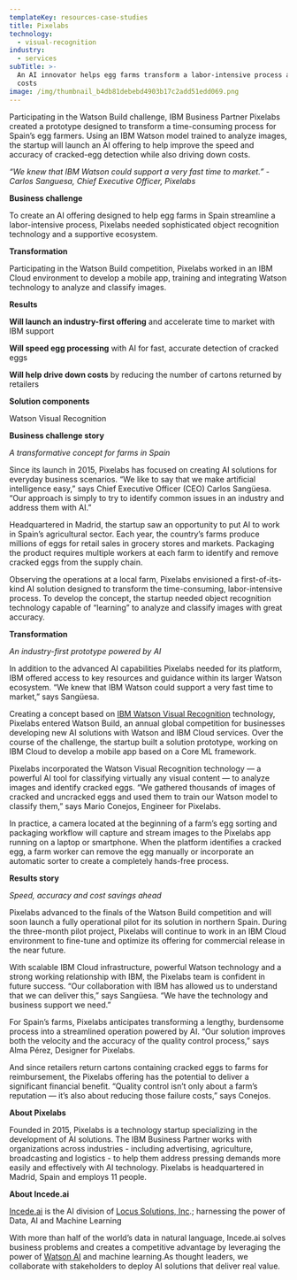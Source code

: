 ```yaml
---
templateKey: resources-case-studies
title: Pixelabs
technology:
  - visual-recognition
industry:
  - services
subTitle: >-
  An AI innovator helps egg farms transform a labor-intensive process and cut
  costs
image: /img/thumbnail_b4db81debebd4903b17c2add51edd069.png
---
```

Participating in the Watson Build challenge, IBM Business Partner Pixelabs created a prototype designed to transform a time-consuming process for Spain’s egg farmers. Using an IBM Watson model trained to analyze images, the startup will launch an AI offering to help improve the speed and accuracy of cracked-egg detection while also driving down costs.

*“We knew that IBM Watson could support a very fast time to market.” - Carlos Sanguesa, Chief Executive Officer, Pixelabs*



**Business challenge**

To create an AI offering designed to help egg farms in Spain streamline a labor-intensive process, Pixelabs needed sophisticated object recognition technology and a supportive ecosystem.



**Transformation**

Participating in the Watson Build competition, Pixelabs worked in an IBM Cloud environment to develop a mobile app, training and integrating Watson technology to analyze and classify images.



**Results**

**Will launch an industry-first offering** and accelerate time to market with IBM support

**Will speed egg processing** with AI for fast, accurate detection of cracked eggs

**Will help drive down costs** by reducing the number of cartons returned by retailers



**Solution components**

Watson Visual Recognition



**Business challenge story**

*A transformative concept for farms in Spain*

Since its launch in 2015, Pixelabs has focused on creating AI solutions for everyday business scenarios. “We like to say that we make artificial intelligence easy,” says Chief Executive Officer (CEO) Carlos Sangüesa. “Our approach is simply to try to identify common issues in an industry and address them with AI.”



Headquartered in Madrid, the startup saw an opportunity to put AI to work in Spain’s agricultural sector. Each year, the country’s farms produce millions of eggs for retail sales in grocery stores and markets. Packaging the product requires multiple workers at each farm to identify and remove cracked eggs from the supply chain.



Observing the operations at a local farm, Pixelabs envisioned a first-of-its-kind AI solution designed to transform the time-consuming, labor-intensive process. To develop the concept, the startup needed object recognition technology capable of “learning” to analyze and classify images with great accuracy.



**Transformation**

*An industry-first prototype powered by AI*

In addition to the advanced AI capabilities Pixelabs needed for its platform, IBM offered access to key resources and guidance within its larger Watson ecosystem. “We knew that IBM Watson could support a very fast time to market,” says Sangüesa.



Creating a concept based on [IBM Watson Visual Recognition](https://www.ibm.com/cloud/watson-visual-recognition) technology, Pixelabs entered Watson Build, an annual global competition for businesses developing new AI solutions with Watson and IBM Cloud services. Over the course of the challenge, the startup built a solution prototype, working on IBM Cloud to develop a mobile app based on a Core ML framework.



Pixelabs incorporated the Watson Visual Recognition technology — a powerful AI tool for classifying virtually any visual content — to analyze images and identify cracked eggs. “We gathered thousands of images of cracked and uncracked eggs and used them to train our Watson model to classify them,” says Mario Conejos, Engineer for Pixelabs.



In practice, a camera located at the beginning of a farm’s egg sorting and packaging workflow will capture and stream images to the Pixelabs app running on a laptop or smartphone. When the platform identifies a cracked egg, a farm worker can remove the egg manually or incorporate an automatic sorter to create a completely hands-free process.



**Results story**

*Speed, accuracy and cost savings ahead*

Pixelabs advanced to the finals of the Watson Build competition and will soon launch a fully operational pilot for its solution in northern Spain. During the three-month pilot project, Pixelabs will continue to work in an IBM Cloud environment to fine-tune and optimize its offering for commercial release in the near future.



With scalable IBM Cloud infrastructure, powerful Watson technology and a strong working relationship with IBM, the Pixelabs team is confident in future success. “Our collaboration with IBM has allowed us to understand that we can deliver this,” says Sangüesa. “We have the technology and business support we need.”



For Spain’s farms, Pixelabs anticipates transforming a lengthy, burdensome process into a streamlined operation powered by AI. “Our solution improves both the velocity and the accuracy of the quality control process,” says Alma Pérez, Designer for Pixelabs.



And since retailers return cartons containing cracked eggs to farms for reimbursement, the Pixelabs offering has the potential to deliver a significant financial benefit. “Quality control isn’t only about a farm’s reputation — it’s also about reducing those failure costs,” says Conejos.



**About Pixelabs**

Founded in 2015, Pixelabs is a technology startup specializing in the development of AI solutions. The IBM Business Partner works with organizations across industries - including advertising, agriculture, broadcasting and logistics - to help them address pressing demands more easily and effectively with AI technology. Pixelabs is headquartered in Madrid, Spain and employs 11 people.



**About Incede.ai**

[Incede.ai](https://www.incede.ai) is the AI division of [Locus Solutions, Inc](http://www.locussolutions.com).; harnessing the power of Data, AI and Machine Learning

With more than half of the world’s data in natural language, Incede.ai solves business problems and creates a competitive advantage by leveraging the power of [Watson AI](https://www.ibm.com/watson) and machine learning.As thought leaders, we collaborate with stakeholders to deploy AI solutions that deliver real value.
